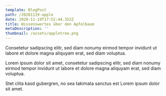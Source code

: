 ```yaml
---
template: BlogPost
path: /20201119-apple
date: 2020-11-19T17:52:44.352Z
title: Wissenswertes über den Apfelbaum
metaDescription: ''
thumbnail: /assets/appletree.png
---
```

Consetetur sadipscing elitr, sed diam nonumy eirmod tempor invidunt ut labore et dolore magna aliquyam erat, sed diam voluptua.

Lorem ipsum dolor sit amet, consetetur sadipscing elitr, sed diam nonumy eirmod tempor invidunt ut labore et dolore magna aliquyam erat, sed diam voluptua.

Stet clita kasd gubergren, no sea takimata sanctus est Lorem ipsum dolor sit amet.
